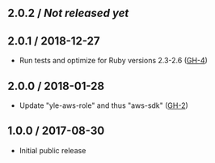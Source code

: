 ## 2.0.2 / _Not released yet_


## 2.0.1 / 2018-12-27

- Run tests and optimize for Ruby versions 2.3-2.6 ([GH-4](https://github.com/Yleisradio/yle_tf-aws_assume_role/pull/4))

## 2.0.0 / 2018-01-28

- Update "yle-aws-role" and thus "aws-sdk" ([GH-2](https://github.com/Yleisradio/yle_tf-aws_assume_role/pull/2))

## 1.0.0 / 2017-08-30

- Initial public release
